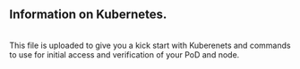 ## Information on Kubernetes.
<br>
This file is uploaded to give you a kick start with Kuberenets and commands to use for initial access and verification of your PoD and node.